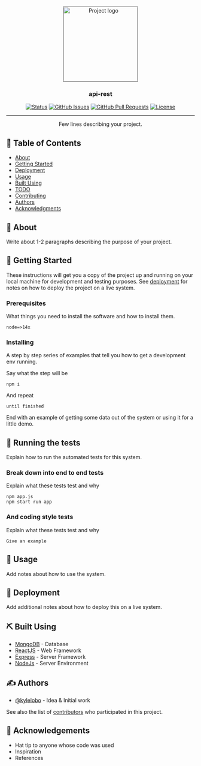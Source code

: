 <p align="center">
  <a href="" rel="noopener">
 <img width=200px height=200px src="https://export-download.canva.com/5ff28d63-de52-4a97-b13a-e2153567303a/0/0001-38956891453.png?X-Amz-Algorithm=AWS4-HMAC-SHA256&X-Amz-Credential=AKIAJHKNGJLC2J7OGJ6Q%2F20221024%2Fus-east-1%2Fs3%2Faws4_request&X-Amz-Date=20221024T095756Z&X-Amz-Expires=57039&X-Amz-Signature=4f6dfe21deb078e5896f310df2fb9fbf9551e27f0373a083fd596df422d2b4fe&X-Amz-SignedHeaders=host&response-content-disposition=attachment%3B%20filename%2A%3DUTF-8%27%27Recepci%25C3%25B3n%2520Digital.png&response-expires=Tue%2C%2025%20Oct%202022%2001%3A48%3A35%20GMT" alt="Project logo"></a>
</p>

<h3 align="center">api-rest</h3>

<div align="center">

[![Status](https://img.shields.io/badge/status-active-success.svg)]()
[![GitHub Issues](https://img.shields.io/github/issues/kylelobo/The-Documentation-Compendium.svg)](https://github.com/kylelobo/The-Documentation-Compendium/issues)
[![GitHub Pull Requests](https://img.shields.io/github/issues-pr/kylelobo/The-Documentation-Compendium.svg)](https://github.com/kylelobo/The-Documentation-Compendium/pulls)
[![License](https://img.shields.io/badge/license-MIT-blue.svg)](/LICENSE)

</div>

---

<p align="center"> Few lines describing your project.
    <br> 
</p>

## 📝 Table of Contents

- [About](#about)
- [Getting Started](#getting_started)
- [Deployment](#deployment)
- [Usage](#usage)
- [Built Using](#built_using)
- [TODO](../TODO.md)
- [Contributing](../CONTRIBUTING.md)
- [Authors](#authors)
- [Acknowledgments](#acknowledgement)

## 🧐 About <a name = "about"></a>

Write about 1-2 paragraphs describing the purpose of your project.

## 🏁 Getting Started <a name = "getting_started"></a>

These instructions will get you a copy of the project up and running on your local machine for development and testing purposes. See [deployment](#deployment) for notes on how to deploy the project on a live system.

### Prerequisites

What things you need to install the software and how to install them.

```
node=>14x
```

### Installing

A step by step series of examples that tell you how to get a development env running.

Say what the step will be

```
npm i
```

And repeat

```
until finished
```

End with an example of getting some data out of the system or using it for a little demo.

## 🔧 Running the tests <a name = "tests"></a>

Explain how to run the automated tests for this system.

### Break down into end to end tests

Explain what these tests test and why

```
npm app.js
npm start run app
```

### And coding style tests

Explain what these tests test and why

```
Give an example
```

## 🎈 Usage <a name="usage"></a>

Add notes about how to use the system.

## 🚀 Deployment <a name = "deployment"></a>

Add additional notes about how to deploy this on a live system.

## ⛏️ Built Using <a name = "built_using"></a>

- [MongoDB](https://www.mongodb.com/) - Database
- [ReactJS](https://es.reactjs.org/) - Web Framework
- [Express](https://expressjs.com/) - Server Framework
- [NodeJs](https://nodejs.org/en/) - Server Environment

## ✍️ Authors <a name = "authors"></a>

- [@kylelobo](https://github.com/kylelobo) - Idea & Initial work

See also the list of [contributors](https://github.com/kylelobo/The-Documentation-Compendium/contributors) who participated in this project.

## 🎉 Acknowledgements <a name = "acknowledgement"></a>

- Hat tip to anyone whose code was used
- Inspiration
- References
